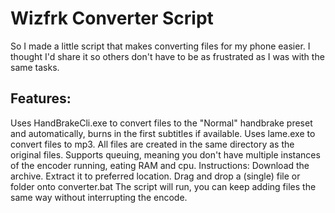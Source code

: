 # Wizfrk Converter Script

So I made a little script that makes converting files for my phone easier.  I thought I'd share it so others don't have to be as frustrated as I was with the same tasks.

## Features:
Uses HandBrakeCli.exe to convert files to the "Normal" handbrake preset and automatically, burns in the first subtitles if available.
Uses lame.exe to convert files to mp3.
All files are created in the same directory as the original files.
Supports queuing, meaning you don't have multiple instances of the encoder running, eating RAM and cpu.
Instructions:
Download the archive.
Extract it to preferred location.
Drag and drop a (single) file or folder onto converter.bat
The script will run, you can keep adding files the same way without interrupting the encode.